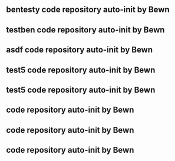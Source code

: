 ## bentesty code repository auto-init by Bewn
## testben code repository auto-init by Bewn
## asdf code repository auto-init by Bewn
## test5 code repository auto-init by Bewn
## test5 code repository auto-init by Bewn
##  code repository auto-init by Bewn
##  code repository auto-init by Bewn
##  code repository auto-init by Bewn
